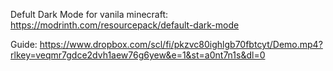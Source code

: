 Defult Dark Mode for vanila minecraft: https://modrinth.com/resourcepack/default-dark-mode

Guide:
https://www.dropbox.com/scl/fi/pkzvc80ighlgb70fbtcyt/Demo.mp4?rlkey=veqmr7gdce2dvh1aew76g6yew&e=1&st=a0nt7n1s&dl=0
